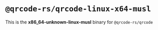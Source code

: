 # `@qrcode-rs/qrcode-linux-x64-musl`

This is the **x86_64-unknown-linux-musl** binary for `@qrcode-rs/qrcode`
